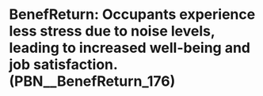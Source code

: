 # BenefReturn: __Occupants experience less stress due to noise levels, leading to increased well-being and job satisfaction.__ (PBN__BenefReturn_176)


